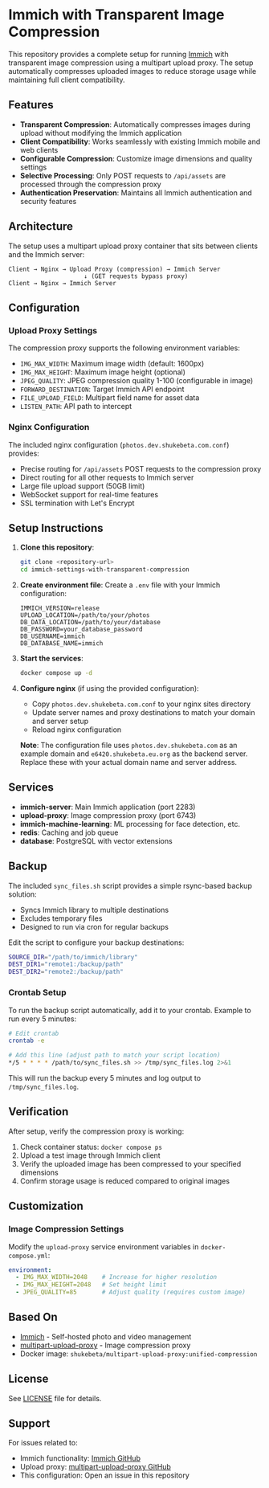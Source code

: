 # Immich with Transparent Image Compression

This repository provides a complete setup for running [Immich](https://immich.app) with transparent image compression using a multipart upload proxy. The setup automatically compresses uploaded images to reduce storage usage while maintaining full client compatibility.

## Features

- **Transparent Compression**: Automatically compresses images during upload without modifying the Immich application
- **Client Compatibility**: Works seamlessly with existing Immich mobile and web clients
- **Configurable Compression**: Customize image dimensions and quality settings
- **Selective Processing**: Only POST requests to `/api/assets` are processed through the compression proxy
- **Authentication Preservation**: Maintains all Immich authentication and security features

## Architecture

The setup uses a multipart upload proxy container that sits between clients and the Immich server:

```
Client → Nginx → Upload Proxy (compression) → Immich Server
                     ↓ (GET requests bypass proxy)
Client → Nginx → Immich Server
```

## Configuration

### Upload Proxy Settings

The compression proxy supports the following environment variables:

- `IMG_MAX_WIDTH`: Maximum image width (default: 1600px)
- `IMG_MAX_HEIGHT`: Maximum image height (optional)
- `JPEG_QUALITY`: JPEG compression quality 1-100 (configurable in image)
- `FORWARD_DESTINATION`: Target Immich API endpoint
- `FILE_UPLOAD_FIELD`: Multipart field name for asset data
- `LISTEN_PATH`: API path to intercept

### Nginx Configuration

The included nginx configuration (`photos.dev.shukebeta.com.conf`) provides:

- Precise routing for `/api/assets` POST requests to the compression proxy
- Direct routing for all other requests to Immich server
- Large file upload support (50GB limit)
- WebSocket support for real-time features
- SSL termination with Let's Encrypt

## Setup Instructions

1. **Clone this repository**:
   ```bash
   git clone <repository-url>
   cd immich-settings-with-transparent-compression
   ```

2. **Create environment file**:
   Create a `.env` file with your Immich configuration:
   ```env
   IMMICH_VERSION=release
   UPLOAD_LOCATION=/path/to/your/photos
   DB_DATA_LOCATION=/path/to/your/database
   DB_PASSWORD=your_database_password
   DB_USERNAME=immich
   DB_DATABASE_NAME=immich
   ```

3. **Start the services**:
   ```bash
   docker compose up -d
   ```

4. **Configure nginx** (if using the provided configuration):
   - Copy `photos.dev.shukebeta.com.conf` to your nginx sites directory
   - Update server names and proxy destinations to match your domain and server setup
   - Reload nginx configuration
   
   **Note**: The configuration file uses `photos.dev.shukebeta.com` as an example domain and `e6420.shukebeta.eu.org` as the backend server. Replace these with your actual domain name and server address.

## Services

- **immich-server**: Main Immich application (port 2283)
- **upload-proxy**: Image compression proxy (port 6743)  
- **immich-machine-learning**: ML processing for face detection, etc.
- **redis**: Caching and job queue
- **database**: PostgreSQL with vector extensions

## Backup

The included `sync_files.sh` script provides a simple rsync-based backup solution:

- Syncs Immich library to multiple destinations
- Excludes temporary files
- Designed to run via cron for regular backups

Edit the script to configure your backup destinations:

```bash
SOURCE_DIR="/path/to/immich/library"
DEST_DIR1="remote1:/backup/path"
DEST_DIR2="remote2:/backup/path"
```

### Crontab Setup

To run the backup script automatically, add it to your crontab. Example to run every 5 minutes:

```bash
# Edit crontab
crontab -e

# Add this line (adjust path to match your script location)
*/5 * * * * /path/to/sync_files.sh >> /tmp/sync_files.log 2>&1
```

This will run the backup every 5 minutes and log output to `/tmp/sync_files.log`.

## Verification

After setup, verify the compression proxy is working:

1. Check container status: `docker compose ps`
2. Upload a test image through Immich client
3. Verify the uploaded image has been compressed to your specified dimensions
4. Confirm storage usage is reduced compared to original images

## Customization

### Image Compression Settings

Modify the `upload-proxy` service environment variables in `docker-compose.yml`:

```yaml
environment:
  - IMG_MAX_WIDTH=2048    # Increase for higher resolution
  - IMG_MAX_HEIGHT=2048   # Set height limit
  - JPEG_QUALITY=85       # Adjust quality (requires custom image)
```

## Based On

- [Immich](https://immich.app) - Self-hosted photo and video management
- [multipart-upload-proxy](https://github.com/shukebeta/multipart-upload-proxy) - Image compression proxy
- Docker image: `shukebeta/multipart-upload-proxy:unified-compression`

## License

See [LICENSE](LICENSE) file for details.

## Support

For issues related to:
- Immich functionality: [Immich GitHub](https://github.com/immich-app/immich)
- Upload proxy: [multipart-upload-proxy GitHub](https://github.com/shukebeta/multipart-upload-proxy)
- This configuration: Open an issue in this repository